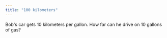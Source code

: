 ```yaml
---
title: "100 kilometers"
---
```

Bob's car gets 10 kilometers per gallon. How far can he drive on 10 gallons of gas?


